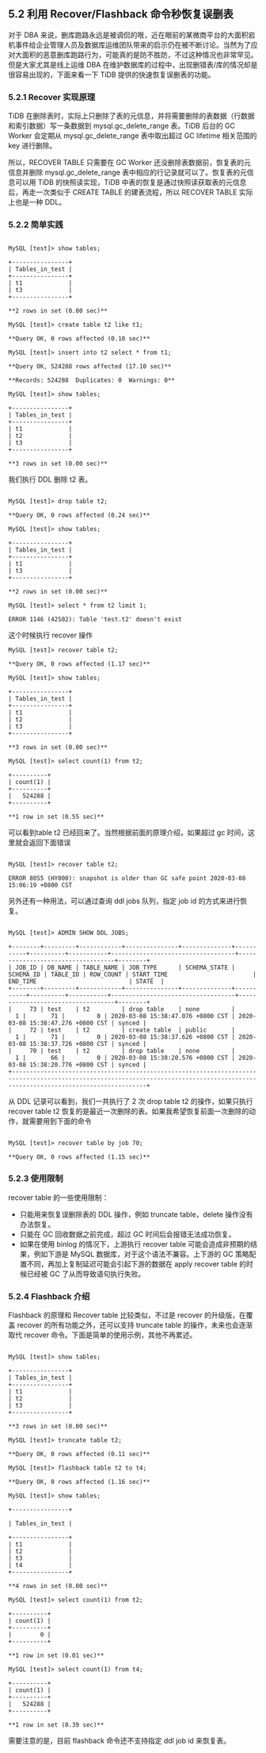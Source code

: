 ## 5.2 利用 Recover/Flashback 命令秒恢复误删表

对于 DBA 来说，删库跑路永远是被调侃的哏，近在眼前的某微商平台的大面积宕机事件给企业管理人员及数据库运维团队带来的启示仍在被不断讨论。当然为了应对大面积的恶意删库跑路行为，可能真的是防不胜防，不过这种情况也非常罕见。但是大家尤其是线上运维 DBA 在维护数据库的过程中，出现删错表/库的情况却是很容易出现的，下面来看一下 TiDB 提供的快速恢复误删表的功能。

### 5.2.1 Recover 实现原理

TiDB 在删除表时，实际上只删除了表的元信息，并将需要删除的表数据（行数据和索引数据）写一条数据到 mysql.gc_delete_range 表。TiDB 后台的 GC Worker 会定期从 mysql.gc_delete_range 表中取出超过 GC lifetime 相关范围的 key 进行删除。

所以，RECOVER TABLE 只需要在 GC Worker 还没删除表数据前，恢复表的元信息并删除 mysql.gc_delete_range 表中相应的行记录就可以了。恢复表的元信息可以用 TiDB 的快照读实现，TiDB 中表的恢复是通过快照读获取表的元信息后，再走一次类似于 CREATE TABLE 的建表流程，所以 RECOVER TABLE 实际上也是一种 DDL。

### 5.2.2 简单实践
```

MySQL [test]> show tables;

+----------------+
| Tables_in_test |
+----------------+
| t1             |
| t3             |
+----------------+

**2 rows in set (0.00 sec)**

MySQL [test]> create table t2 like t1;

**Query OK, 0 rows affected (0.10 sec)**

MySQL [test]> insert into t2 select * from t1;

**Query OK, 524288 rows affected (17.10 sec)**

**Records: 524288  Duplicates: 0  Warnings: 0**

MySQL [test]> show tables;

+----------------+
| Tables_in_test |
+----------------+
| t1             |
| t2             |
| t3             |
+----------------+

**3 rows in set (0.00 sec)**
```

我们执行 DDL 删除 t2 表。
```

MySQL [test]> drop table t2;

**Query OK, 0 rows affected (0.24 sec)**

MySQL [test]> show tables;

+----------------+
| Tables_in_test |
+----------------+
| t1             |
| t3             |
+----------------+

**2 rows in set (0.00 sec)**

MySQL [test]> select * from t2 limit 1;

ERROR 1146 (42S02): Table 'test.t2' doesn't exist
```

这个时候执行 recover 操作
```
MySQL [test]> recover table t2;

**Query OK, 0 rows affected (1.17 sec)**

MySQL [test]> show tables;

+----------------+
| Tables_in_test |
+----------------+
| t1             |
| t2             |
| t3             |
+----------------+

**3 rows in set (0.00 sec)**

MySQL [test]> select count(1) from t2;

+----------+
| count(1) |
+----------+
|   524288 |
+----------+

**1 row in set (0.55 sec)**
```

可以看到table t2 已经回来了。当然根据前面的原理介绍，如果超过 gc 时间，这里就会返回下面错误
```

MySQL [test]> recover table t2;

ERROR 8055 (HY000): snapshot is older than GC safe point 2020-03-08 15:06:19 +0800 CST
```


另外还有一种用法，可以通过查询 ddl jobs 队列，指定 job id 的方式来进行恢复。
```

MySQL [test]> ADMIN SHOW DDL JOBS;

+--------+---------+------------+---------------+--------------+-----------+----------+-----------+-----------------------------------+-----------------------------------+--------+
| JOB_ID | DB_NAME | TABLE_NAME | JOB_TYPE      | SCHEMA_STATE | SCHEMA_ID | TABLE_ID | ROW_COUNT | START_TIME                        | END_TIME                          | STATE  |
+--------+---------+------------+---------------+--------------+-----------+----------+-----------+-----------------------------------+-----------------------------------+--------+
|     73 | test    | t2         | drop table    | none         |         1 |       71 |         0 | 2020-03-08 15:38:47.076 +0800 CST | 2020-03-08 15:38:47.276 +0800 CST | synced |
|     72 | test    | t2         | create table  | public       |         1 |       71 |         0 | 2020-03-08 15:38:37.626 +0800 CST | 2020-03-08 15:38:37.726 +0800 CST | synced |
|     70 | test    | t2         | drop table    | none         |         1 |       66 |         0 | 2020-03-08 15:38:20.576 +0800 CST | 2020-03-08 15:38:20.776 +0800 CST | synced |
+----------------------------------------------------------------------------------------------------------------------------------------------------------------------------------+
```

从 DDL 记录可以看到，我们一共执行了 2 次 drop table t2 的操作，如果只执行 recover table t2 恢复的是最近一次删除的表。如果我希望恢复前面一次删除的动作，就需要用到下面的命令
```

MySQL [test]> recover table by job 70;

**Query OK, 0 rows affected (1.15 sec)**
```


### 5.2.3 使用限制

recover table 的一些使用限制：

* 只能用来恢复误删除表的 DDL 操作，例如 truncate table，delete 操作没有办法恢复。
* 只能在 GC 回收数据之前完成，超过 GC 时间后会报错无法成功恢复。
* 如果在使用 binlog 的情况下，上游执行 recover table 可能会造成非预期的结果，例如下游是 MySQL 数据库，对于这个语法不兼容。上下游的 GC 策略配置不同，再加上复制延迟可能会引起下游的数据在 apply recover table 的时候已经被 GC 了从而导致语句执行失败。

### 5.2.4 Flashback 介绍

Flashback 的原理和 Recover table 比较类似，不过是 recover 的升级版，在覆盖 recover 的所有功能之外，还可以支持 truncate table 的操作，未来也会逐渐取代 recover 命令。下面是简单的使用示例，其他不再累述。
```

MySQL [test]> show tables;

+----------------+
| Tables_in_test |
+----------------+
| t1             |
| t2             |
| t3             |
+----------------+

**3 rows in set (0.00 sec)**

MySQL [test]> truncate table t2;

**Query OK, 0 rows affected (0.11 sec)**

MySQL [test]> flashback table t2 to t4;

**Query OK, 0 rows affected (1.16 sec)**

MySQL [test]> show tables;

+----------------+

| Tables_in_test |

+----------------+
| t1             |
| t2             |
| t3             |
| t4             |
+----------------+

**4 rows in set (0.00 sec)**

MySQL [test]> select count(1) from t2;

+----------+
| count(1) |
+----------+
|        0 |
+----------+

**1 row in set (0.01 sec)**

MySQL [test]> select count(1) from t4;

+----------+
| count(1) |
+----------+
|   524288 |
+----------+

**1 row in set (0.39 sec)**
```

需要注意的是，目前 flashback 命令还不支持指定 ddl job id 来恢复表。
